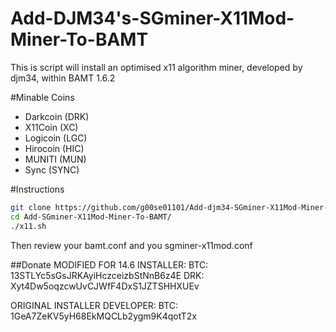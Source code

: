 Add-DJM34's-SGminer-X11Mod-Miner-To-BAMT
========================

This is script will install an optimised x11 algorithm miner, developed by djm34, within BAMT 1.6.2

#Minable Coins

- Darkcoin (DRK)
- X11Coin (XC)
- Logicoin (LGC)
- Hirocoin (HIC)
- MUNITI (MUN)
- Sync (SYNC)

#Instructions

```bash
git clone https://github.com/g00se01101/Add-djm34-SGminer-X11Mod-Miner-To-BAMT-14-6-AMD.git
cd Add-SGminer-X11Mod-Miner-To-BAMT/
./x11.sh
```

Then review your bamt.conf and you sgminer-x11mod.conf

##Donate
MODIFIED FOR 14.6 INSTALLER:
BTC: 13STLYc5sGsJRKAyiHczceizbStNnB6z4E
DRK: Xyt4Dw5oqzcwUvCJWfF4DxS1JZTSHHXUEv

ORIGINAL INSTALLER DEVELOPER:
BTC: 1GeA7ZeKV5yH68EkMQCLb2ygm9K4qotT2x


